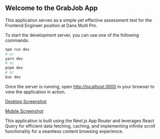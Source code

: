 ## Welcome to the GrabJob App

This application serves as a simple yet effective assessment test for the Frontend Engineer position at Dans Multi Pro.

To start the development server, you can use one of the following commands:

```bash
npm run dev
# or
yarn dev
# or
pnpm dev
# or
bun dev
```

Once the server is running, open [http://localhost:3000](http://localhost:3000) in your browser to view the application in action.

[Desktop Screenshot](https://www.imghippo.com/i/uhU4o1727624396.png)

[Mobile Screenshot](https://www.imghippo.com/i/A12w31727624477.png)

This application is built using the Next.js App Router and leverages React Query for efficient data fetching, caching, and implementing infinite scroll functionality for a seamless content browsing experience.
